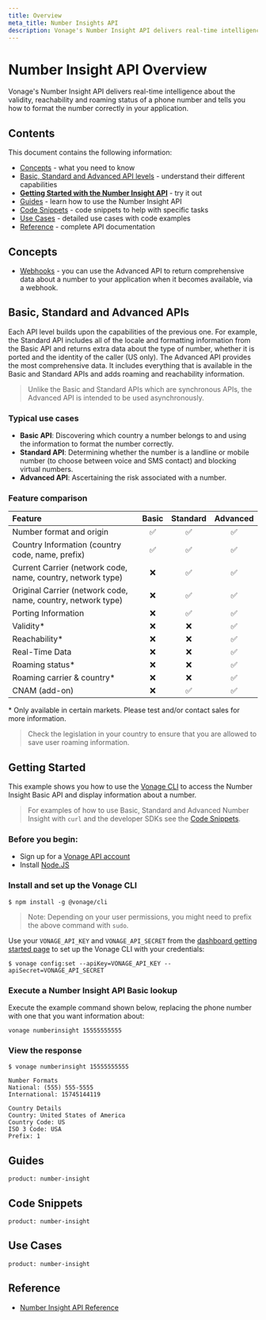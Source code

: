 ```yaml
---
title: Overview
meta_title: Number Insights API
description: Vonage's Number Insight API delivers real-time intelligence about the validity, reachability and roaming status of a phone number and tells you how to format the number correctly in your application.
---
```


# Number Insight API Overview

Vonage's Number Insight API delivers real-time intelligence about the validity, reachability and roaming status of a phone number and tells you how to format the number correctly in your application.

## Contents
This document contains the following information:

- [Concepts](#concepts) - what you need to know
- [Basic, Standard and Advanced API levels](#basic-standard-and-advanced-apis) - understand their different capabilities
- **[Getting Started with the Number Insight API](#getting-started)** - try it out
- [Guides](#guides) - learn how to use the Number Insight API
- [Code Snippets](#code-snippets) - code snippets to help with specific tasks
- [Use Cases](#use-cases) - detailed use cases with code examples
- [Reference](#reference) - complete API documentation

## Concepts

* [Webhooks](/concepts/guides/webhooks) - you can use the Advanced API to return comprehensive data about a number to your application when it becomes available, via a webhook.

## Basic, Standard and Advanced APIs
Each API level builds upon the capabilities of the previous one. For example, the Standard API includes all of the locale and formatting information from the Basic API and returns extra data about the type of number, whether it is ported and the identity of the caller (US only). The Advanced API provides the most comprehensive data. It includes everything that is available in the Basic and Standard APIs and adds roaming and reachability information.

> Unlike the Basic and Standard APIs which are synchronous APIs, the Advanced API is intended to be used asynchronously.

### Typical use cases

- **Basic API**: Discovering which country a number belongs to and using the information to format the number correctly.
- **Standard API**: Determining whether the number is a landline or mobile number (to choose between voice and SMS contact) and blocking virtual numbers.
- **Advanced API**: Ascertaining the risk associated with a number.

### Feature comparison
Feature | Basic | Standard | Advanced
:--|:--:|:--:|:--:
Number format and origin| ✅ | ✅ | ✅    
Country Information (country code, name, prefix)| ✅ | ✅ | ✅    
Current Carrier (network code, name, country, network type) | ❌ | ✅ | ✅
Original Carrier (network code, name, country, network type) | ❌ | ✅ | ✅
Porting Information | ❌ | ✅ | ✅
Validity* | ❌ | ❌ | ✅
Reachability* | ❌ | ❌ | ✅
Real-Time Data | ❌ | ❌ | ✅
Roaming status* | ❌ | ❌ | ✅
Roaming carrier & country* | ❌ | ❌ | ✅
CNAM (add-on) | ❌ | ✅ | ✅

\* Only available in certain markets. Please test and/or contact sales for more information.

> Check the legislation in your country to ensure that you are allowed to save user roaming information.

## Getting Started

This example shows you how to use the [Vonage CLI](/tools) to access the Number Insight Basic API and display information about a number.

> For examples of how to use Basic, Standard and Advanced Number Insight with `curl` and the developer SDKs see the [Code Snippets](#code-snippets).

### Before you begin:

* Sign up for a [Vonage API account](https://ui.idp.vonage.com/ui/auth/registration?icid=tryitfree_adpdocs_nexmodashbdfreetrialsignup_inpagelink)
* Install [Node.JS](https://nodejs.org/en/download/)

### Install and set up the Vonage CLI

```
$ npm install -g @vonage/cli
```

> Note: Depending on your user permissions, you might need to prefix the above command with `sudo`.

Use your `VONAGE_API_KEY` and `VONAGE_API_SECRET` from the [dashboard getting started page](https://dashboard.nexmo.com/getting-started-guide) to set up the Vonage CLI with your credentials:

```
$ vonage config:set --apiKey=VONAGE_API_KEY --apiSecret=VONAGE_API_SECRET
```

### Execute a Number Insight API Basic lookup

Execute the example command shown below, replacing the phone number with one that you want information about:

```
vonage numberinsight 15555555555
```

### View the response


```text
$ vonage numberinsight 15555555555

Number Formats
National: (555) 555-5555
International: 15745144119

Country Details
Country: United States of America
Country Code: US
ISO 3 Code: USA
Prefix: 1
```


## Guides

```concept_list
product: number-insight
```

## Code Snippets

```code_snippet_list
product: number-insight
```

## Use Cases

```use_cases
product: number-insight
```

## Reference

* [Number Insight API Reference](/api/number-insight)
